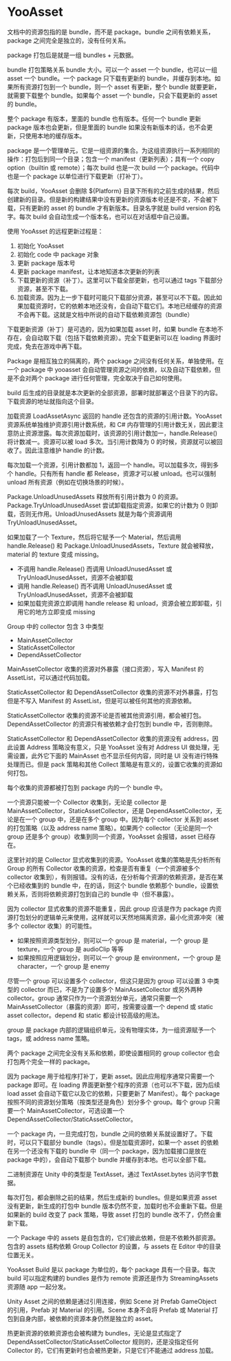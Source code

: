 # YooAsset

文档中的资源包指的是 bundle，而不是 package。bundle 之间有依赖关系，package 之间完全是独立的，没有任何关系。

package 打包后是就是一组 bundles + 元数据。

bundle 打包策略关系 bundle 大小。可以一个 asset 一个 bundle，也可以一组 asset 一个 bundle。一个 package 只下载有更新的 bundle，并缓存到本地。如果所有资源打包到一个 bundle，则一个 asset 有更新，整个 bundle 就要更新，就需要下载整个 bundle。如果每个 asset 一个 bundle，只会下载更新的 asset 的 bundle。

整个 package 有版本，里面的 bundle 也有版本。任何一个 bundle 更新 package 版本也会更新，但是里面的 bundle 如果没有新版本的话，也不会更新，只使用本地的缓存版本。

package 是一个管理单元，它是一组资源的集合。为这组资源执行一系列相同的操作：打包后到同一个目录；包含一个 manifest（更新列表）；具有一个 copy option（builtin 或 remote）；每次 build 也是一次 build 一个 package。代码中也是一个 package 以单位进行下载更新（打补丁）。

每次 build，YooAsset 会删除 ${Platform} 目录下所有的之前生成的结果，然后创建新的目录。但是新的构建结果中没有更新的资源版本号还是不变，不会被下载，只有更新的 asset 的 bundle 才有新版本。目录名字就是 build version 的名字。每次 build 会自动生成一个版本名，也可以在对话框中自己设置。

使用 YooAsset 的远程更新过程是：

1. 初始化 YooAsset
2. 初始化 code 中 package 对象
3. 更新 package 版本号
4. 更新 package manifest，让本地知道本次更新的列表
5. 下载更新的资源（补丁）。这里可以下载全部更新，也可以通过 tags 下载部分资源，甚至不下载。
6. 加载资源。因为上一步下载时可能只下载部分资源，甚至可以不下载。因此如果加载资源时，它的依赖本地还没有，会自动下载它们。本地已经缓存的资源不会再下载。这就是文档中所说的自动下载依赖资源包（bundle）

下载更新资源（补丁）是可选的，因为如果加载 asset 时，如果 bundle 在本地不存在，会自动取下载（包括下载依赖资源）。完全下载更新可以在 loading 界面时完成，免去在游戏中再下载。

Package 是相互独立的隔离的，两个 package 之间没有任何关系，单独使用。在一个 package 中 yooasset 会自动管理资源之间的依赖，以及自动下载依赖，但是不会对两个 package 进行任何管理，完全取决于自己如何使用。

build 后生成的目录就是本次更新的全部资源，部署时就部署这个目录下的内容。下载资源的地址就指向这个目录。

加载资源 LoadAssetAsync 返回的 handle 还包含的资源的引用计数。YooAsset 资源系统单独维护资源引用计数系统，和 C# 内存管理的引用计数无关，因此要注意防止资源泄露。每次资源加载时，该资源的引用计数加一，handle.Release() 将计数减一。资源可以被 load 多次。当引用计数降为 0 的时候，资源就可以被回收了。因此注意维护 handle 的计数。

每次加载一个资源，引用计数都加 1，返回一个 handle。可以加载多次，得到多个 handle。只有所有 handle 都 Release，资源才可以被 unload。也可以强制 unload 所有资源（例如在切换场景的时候）。

Package.UnloadUnusedAssets 释放所有引用计数为 0 的资源。Package.TryUnloadUnusedAsset 尝试卸载指定资源，如果它的计数为 0 则卸载，否则无作用。UnloadUnusedAssets 就是为每个资源调用 TryUnloadUnusedAsset。

如果加载了一个 Texture，然后将它赋予一个 Material，然后调用 handle.Release() 和 Package.UnloadUnusedAssets，Texture 就会被释放，material 的 texture 变成 missing。

- 不调用 handle.Release() 而调用 UnloadUnusedAsset 或 TryUnloadUnusedAsset，资源不会被卸载
- 调用 handle.Release() 而不调用 UnloadUnusedAsset 或 TryUnloadUnusedAsset，资源不会被卸载
- 如果加载完资源立即调用 handle release 和 unload，资源会被立即卸载，引用它的地方立即变成 missing

Group 中的 collector 包含 3 中类型

- MainAssetCollector
- StaticAssetCollector
- DependAssetCollector

MainAssetCollector 收集的资源对外暴露（接口资源），写入 Manifest 的 AssetList，可以通过代码加载。

StaticAssetCollector 和 DependAssetCollector 收集的资源不对外暴露，打包但是不写入 Manifest 的 AssetList，但是可以被任何其他的资源依赖。

StaticAssetCollector 收集的资源不论是否被其他资源引用，都会被打包。DependAssetCollector 的资源只有被依赖才会打包到 bundle 中，否则剔除。

StaticAssetCollector 和 DependAssetCollector 收集的资源没有 address，因此设置 Address 策略没有意义，只是 YooAsset 没有对 Address UI 做处理，无需设置，此外它下面的 MainAsset 也不显示任何内容，同时是 UI 没有进行特殊处理而已。但是 pack 策略和其他 Collect 策略是有意义的，设置它收集的资源如何打包。

每个收集的资源都被打包到 package 内的一个 bundle 中。

一个资源只能被一个 Collector 收集到，无论是 collector 是 MainAssetCollector，StaticAssetCollector，还是 DependAssetCollector，无论是在一个 group 中，还是在多个 group 中。因为每个 collector 关系到 asset 的打包策略（以及 address name 策略）。如果两个 collector（无论是同一个 group 还是多个 group）收集到同一个资源，YooAsset 会报错，asset 已经存在。

这里针对的是 Collector 显式收集到的资源。YooAsset 收集的策略是先分析所有 Group 的所有 Collector 收集的资源，检查是否有重复（一个资源被多个 collector 收集到），有则报错。没有的话，在分析每个资源的依赖资源，是否在某个已经收集到的 bundle 中，在的话，则这个 bundle 依赖那个 bundle，设置依赖关系，否则将依赖资源打包到自己的 bundle 中（但不暴露）。

因为 collector 显式收集的资源不能重复，因此 group 应该是作为 package 内资源打包划分的逻辑单元来使用，这样就可以天然地隔离资源，最小化资源冲突（被多个 collector 收集）的可能性。

- 如果按照资源类型划分，则可以一个 group 是 material，一个 group 是 texture，一个 group 是 audioClip 等等
- 如果按照应用逻辑划分，则可以一个 group 是 environment，一个 group 是 character，一个 group 是 enemy

尽管一个 group 可以设置多个 collector，但这只是因为 group 可以设置 3 中类型的 collector 而已，不是为了设置多个 MainAssetCollector 或另外两种 collector。group 通常只作为一个资源划分单元，通常只需要一个 MainAssetCollector（暴露的资源）即可，按需要设置一个 depend 或 static asset collector。depend 和 static 都设计较高级的用法。

group 是 package 内部的逻辑组织单元，没有物理实体，为一组资源赋予一个 tags，或 address name 策略。

两个 package 之间完全没有关系和依赖，即使设置相同的 group collector 也会打包两个完全一样的 package。

因为 package 用于给程序打补丁，更新 asset。因此应用程序通常只需要一个 package 即可。在 loading 界面更新整个程序的资源（也可以不下载，因为后续 load asset 会自动下载它以及它的依赖，只要更新了 Manifest）。每个 package 按照不同的资源划分策略（按类型还是角色）划分多个 group。每个 group 只需要一个 MainAssetCollector，可选设置一个 DependAssetCollector/StaticAssetCollector。

一个 package 内，一旦完成打包，bundle 之间的依赖关系就设置好了。下载时，可以只下载部分 bundle（tags）。但是加载资源时，如果一个 asset 的依赖在另一个还没有下载的 bundle 中（同一个 package，因为加载接口是放在 package 中的），会自动下载那个 bundle 并缓存到本地。也可以全部下载。

二进制资源在 Unity 中的类型是 TextAsset，通过 TextAsset.bytes 访问字节数据。

每次打包，都会删除之前的结果，然后生成新的 bundles。但是如果资源 asset 没有更新，新生成的打包中 bundle 版本仍然不变，加载时也不会重新下载。但是如果新的 build 改变了 pack 策略，导致 asset 打包的 bundle 改不了，仍然会重新下载。

一个 Package 中的 assets 是自包含的，它们彼此依赖，但是不依赖外部资源。包含的 assets 结构依赖 Group Collector 的设置，与 assets 在 Editor 中的目录位置无关。

YooAsset Build 是以 package 为单位的，每个 package 具有一个目录。每次 build 可以指定构建的 bundles 是作为 remote 资源还是作为 StreamingAssets 资源随 app 一起分发。

Unity Asset 之间的依赖是通过引用连接，例如 Scene 对 Prefab GameObject 的引用，Prefab 对 Material 的引用。Scene 本身不会将 Prefab 或 Material 打包到自身内部，被依赖的资源本身仍然是独立的 asset。

热更新资源的依赖资源也会被构建为 bundles，无论是显式指定了 DependAssetCollector/StaticAssetCollector 规则的，还是没指定任何 Collector 的，它们有更新时也会被热更新，只是它们不能通过 address 加载。

